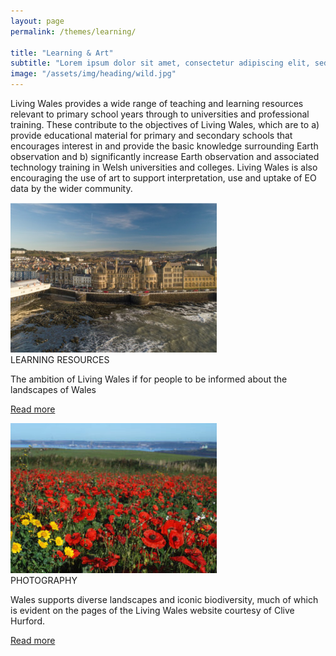 ```yaml
---
layout: page
permalink: /themes/learning/

title: "Learning & Art"
subtitle: "Lorem ipsum dolor sit amet, consectetur adipiscing elit, sed do eiusmod tempor incididunt ut labore et dolore magna"
image: "/assets/img/heading/wild.jpg"
---
```


<!-- country-subpage-blog-start -->
<div class="container mt-80 mb-80 future-landscapes-main">
    <div class="row">
        <div class="col-12 col-sm-12 col-md-10 offset-md-1 mb-80">
            <p>Living Wales provides a wide range of teaching and learning resources relevant to primary school years through to universities and professional training. These contribute to the objectives of Living Wales, which are to a) provide educational material for primary and secondary schools that encourages interest in and provide the basic knowledge surrounding Earth observation and b) significantly increase Earth observation and associated technology training in Welsh universities and colleges. Living Wales is also encouraging the use of art to support interpretation, use and uptake of EO data by the wider community.</p>
        </div>
    </div>
    <div class="row">
        <div class="col-12 col-sm-6 col-md-4">
            <a href="/themes/change/agriculture-changes/"><img src="/assets/img/learning-resources.png" alt="img"></a>
            <div class="future-dsc">
                <div class="future-dsc-title">LEARNING RESOURCES</div>
                <p>The ambition of Living Wales if for people to be informed about the landscapes of Wales</p>
                <p class="pt-2"><a href="/themes/change/agriculture-changes/" class="learn-more-link">Read more</a></p>
            </div>
        </div>
        <div class="col-12 col-sm-6 col-md-4">
            <a href="#"><img src="/assets/img/photography.jpg" alt="img"></a>
            <div class="future-dsc">
                <div class="future-dsc-title">PHOTOGRAPHY</div>
                <p>Wales supports diverse landscapes and iconic biodiversity, much of which is evident on the pages of the Living Wales website courtesy of Clive Hurford. </p>
                <p class="pt-2"><a href="#" class="learn-more-link">Read more</a></p>
            </div>
        </div>
    </div>
</div>
<!-- country-subpage-blog-end -->